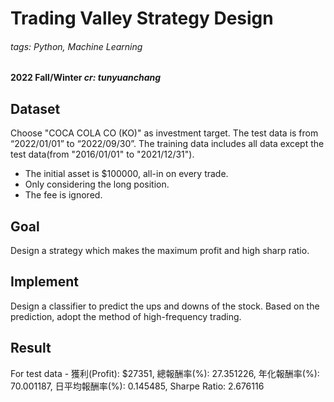 # Trading Valley Strategy Design
###### tags: Python, Machine Learning

#### **2022 Fall/Winter**  *cr: tunyuanchang*

## Dataset
Choose "COCA COLA CO (KO)" as investment target.
The test data is from “2022/01/01” to “2022/09/30”.
The training data includes all data except the test data(from "2016/01/01" to "2021/12/31").
- The initial asset is $100000, all-in on every trade.
- Only considering the long position.
- The fee is ignored.

## Goal
Design a strategy which makes the maximum profit and high sharp ratio.

## Implement
Design a classifier to predict the ups and downs of the stock.
Based on the prediction, adopt the method of high-frequency trading.

## Result
For test data -
獲利(Profit): $27351, 總報酬率(%): 27.351226, 年化報酬率(%): 70.001187, 日平均報酬率(%): 0.145485, Sharpe Ratio: 2.676116
